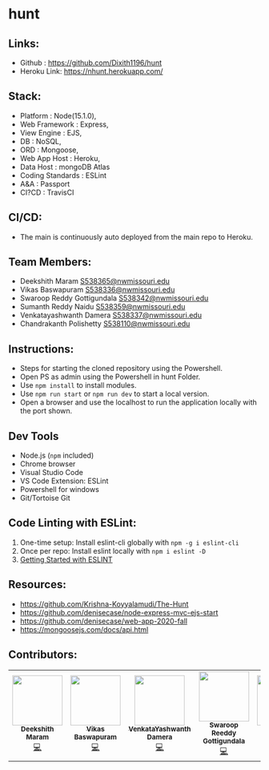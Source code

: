 # hunt

## Links:
- Github : https://github.com/Dixith1196/hunt
- Heroku Link: https://nhunt.herokuapp.com/

## Stack:

- Platform : Node(15.1.0),
- Web Framework : Express,
- View Engine : EJS,
- DB : NoSQL,
- ORD : Mongoose,
- Web App Host : Heroku,
- Data Host : mongoDB Atlas
- Coding Standards : ESLint
- A&A : Passport
- CI?CD : TravisCI

## CI/CD:

- The main is continuously auto deployed from the main repo to Heroku.

## Team Members:

- Deekshith Maram <S538365@nwmissouri.edu>
- Vikas Baswapuram <S538336@nwmissouri.edu>
- Swaroop Reddy Gottigundala <S538342@nwmissouri.edu>
- Sumanth Reddy Naidu <S538359@nwmissouri.edu>
- Venkatayashwanth Damera <S538337@nwmissouri.edu>
- Chandrakanth Polishetty <S538110@nwmissouri.edu>

## Instructions:

- Steps for starting the cloned repository using the Powershell.
- Open PS as admin using the Powershell in hunt Folder.
- Use `npm install` to install modules.
- Use `npm run start` or `npm run dev` to start a local version.
- Open a browser and use the localhost to run the application locally with the port shown.

## Dev Tools

- Node.js (`npm` included)
- Chrome browser
- Visual Studio Code
- VS Code Extension: ESLint
- Powershell for windows
- Git/Tortoise Git

## Code Linting with ESLint:

1. One-time setup: Install eslint-cli globally with `npm -g i eslint-cli`
1. Once per repo: Install eslint locally with `npm i eslint -D`
1. [Getting Started with ESLINT](https://eslint.org/docs/user-guide/getting-started)


## Resources:
- https://github.com/Krishna-Koyyalamudi/The-Hunt
- https://github.com/denisecase/node-express-mvc-ejs-start
- https://github.com/denisecase/web-app-2020-fall
- https://mongoosejs.com/docs/api.html

 ## Contributors:

<table>
<td align="center"><a href="https://github.com/Dixith1196/hunt"><img src="https://avatars2.githubusercontent.com/u/60023341?s=400&u=fb45357be42f7f2b97401c4e7f6e607b781c8f8b&v=4" width="100px;" alt=""/><br /><sub><b>Deekshith Maram</b></sub></a><br /><a href="https://github.com/Dixith1196/hunt/graphs/contributors" title="Commits" width="18" height="18">💻</a></td>

 <td align="center"><a href="https://github.com/Vikas2004"><img src="https://avatars2.githubusercontent.com/u/60014528?s=400&u=1d1b38ceb231dedb3dc4d9de6d41bd1603eb9590&v=4" width="100px;" alt=""/><br /><sub><b>Vikas Baswapuram</b></sub></a><br /><a href="https://github.com/Dixith1196/hunt/graphs/contributors" title="Commits" width="18" height="18">💻</a></td>

 <td align="center"><a href="https://github.com/Yashwanth-Damera"><img src="https://avatars2.githubusercontent.com/u/60024463?s=400&u=61c6bedb2cbbe5878ac7d138ca08ad01bf45f6aa&v=4" width="100px;" alt=""/><br /><sub><b>VenkataYashwanth Damera</b></sub></a><br /><a href="https://github.com/Dixith1196/hunt/graphs/contributors" title="Commits" width="18" height="18">💻</a></td>

 <td align="center"><a href="https://github.com/SwaroopReddyGottigundala"><img src="https://avatars1.githubusercontent.com/u/60024334?s=400&v=4" width="100px;" alt=""/><br /><sub><b>Swaroop Reeddy Gottigundala</b></sub></a><br /><a href="https://github.com/Dixith1196/hunt/graphs/contributors" title="Commits" width="18" height="18">💻</a></td>

 <td align="center"><a href="https://github.com/sumanthreddy1233"><img src="https://avatars2.githubusercontent.com/u/60023332?s=400&u=276e2972686007fe8fb19592ff5c17b1187120cd&v=4" width="100px;" alt=""/><br /><sub><b>Sumanth Reddy Naidu</b></sub></a><br /><a href="https://github.com/Dixith1196/hunt/graphs/contributors" title="Commits" width="18" height="18">💻</a></td>

 <td align="center"><a href="https://github.com/Chandupolisetty"><img src="https://avatars1.githubusercontent.com/u/60024350?s=400&u=cb542468bdf10c650a7e11753b4a31da8f2aeaa9&v=4" width="100px;" alt=""/><br /><sub><b>Chandrakanth Polishetty</b></sub></a><br /><a href="https://github.com/Dixith1196/hunt/graphs/contributors" title="Commits" width="18" height="18">💻</a></td> 
</table>